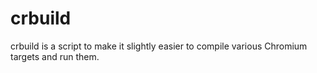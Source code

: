 crbuild
=======

crbuild is a script to make it slightly easier to compile various Chromium
targets and run them.
